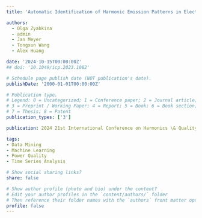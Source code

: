 ```yaml
---
title: 'Automatic Identification of Harmonic Emission Patterns in Electricity Networks based on Clustering and Principal Component Analysis'

authors:
  - Olga Zyabkina
  - admin
  - Jan Meyer
  - Tongxun Wang
  - Alex Huang

date: '2024-10-15T00:00:00Z'
## doi: '10.1049/icp.2023.1082'

# Schedule page publish date (NOT publication's date).
publishDate: '2000-01-01T00:00:00Z'

# Publication type.
# Legend: 0 = Uncategorized; 1 = Conference paper; 2 = Journal article;
# 3 = Preprint / Working Paper; 4 = Report; 5 = Book; 6 = Book section;
# 7 = Thesis; 8 = Patent
publication_types: ['3']

publication: 2024 21st International Conference on Harmonics \& Quality of Power (ICHQP)

tags:
- Data Mining
- Machine Learning
- Power Quality
- Time Series Analysis

# Show social sharing links?
share: false

# Show author profile (photo and bio) under the content?
# Edit your author profiles in the `content/authors/` folder
# Then reference their folder names with the `authors` front matter option above
profile: false
---
```

